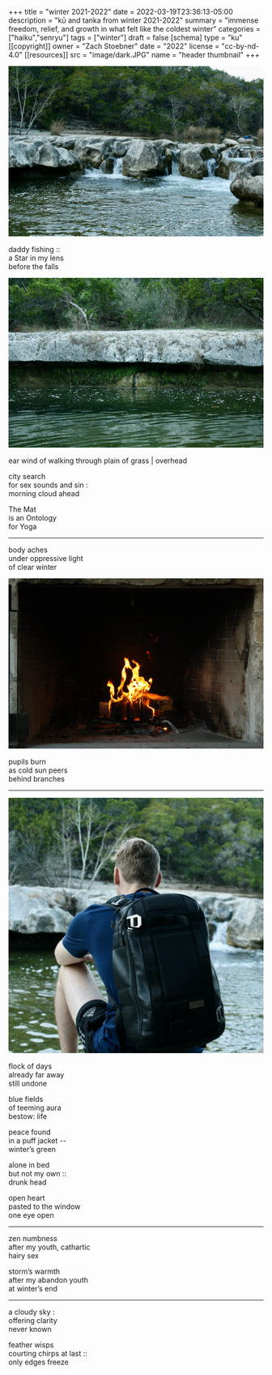 +++
title = "winter 2021-2022"
date = 2022-03-19T23:36:13-05:00
description = "kū and tanka from winter 2021-2022"
summary = "immense freedom, relief, and growth in what felt like the coldest winter"
categories = ["haiku","senryu"]
tags = ["winter"]
draft = false
[schema]
  type = "ku"
[[copyright]]
  owner = "Zach Stoebner"
  date = "2022"
  license = "cc-by-nd-4.0"
[[resources]]
  src = "image/dark.JPG"
  name = "header thumbnail"
+++

<img src="image/falls.JPG" />

daddy fishing :: <br>
a Star in my lens <br>
before the falls <br>

<img src="image/erosion.JPG" />

ear wind of walking through plain of grass | overhead <br>

city search <br>
for sex sounds and sin : <br>
morning cloud ahead <br>

The Mat <br>
is an Ontology <br>
for Yoga <br>

---

body aches <br>
under oppressive light <br>
of clear winter <br>

<img src="image/fire.JPG" />

pupils burn <br>
as cold sun peers <br>
behind branches <br>

---

<img src="image/job.JPG" />

flock of days <br>
already far away <br>
still undone <br>

blue fields <br>
of teeming aura <br>
bestow: life <br>

peace found <br>
in a puff jacket -- <br>
winter’s green <br>

alone in bed <br>
but not my own :: <br>
drunk head <br>

open heart <br>
pasted to the window <br>
one eye open <br>

---

zen numbness <br>
after my youth, cathartic <br>
hairy sex <br>

storm’s warmth <br>
after my abandon youth <br>
at winter’s end <br>

---

a cloudy sky : <br>
offering clarity <br>
never known <br>

feather wisps <br>
courting chirps at last :: <br>
only edges freeze <br>
